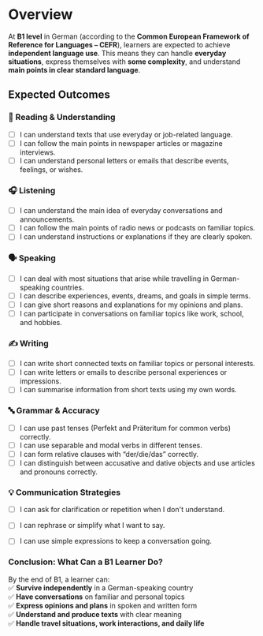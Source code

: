 # Overview

At **B1 level** in German (according to the **Common European Framework of Reference for Languages – CEFR**), learners are expected to achieve **independent language use**. This means they can handle **everyday situations**, express themselves with **some complexity**, and understand **main points in clear standard language**.  

## Expected Outcomes  

### 📖 Reading & Understanding

- [ ] I can understand texts that use everyday or job-related language.
- [ ] I can follow the main points in newspaper articles or magazine interviews.
- [ ] I can understand personal letters or emails that describe events, feelings, or wishes.

### 🎧 Listening

- [ ] I can understand the main idea of everyday conversations and announcements.
- [ ] I can follow the main points of radio news or podcasts on familiar topics.
- [ ] I can understand instructions or explanations if they are clearly spoken.

### 🗣️ Speaking

- [ ] I can deal with most situations that arise while travelling in German-speaking countries.
- [ ] I can describe experiences, events, dreams, and goals in simple terms.
- [ ] I can give short reasons and explanations for my opinions and plans.
- [ ] I can participate in conversations on familiar topics like work, school, and hobbies.

### ✍️ Writing

- [ ] I can write short connected texts on familiar topics or personal interests.
- [ ] I can write letters or emails to describe personal experiences or impressions.
- [ ] I can summarise information from short texts using my own words.

### 🔤 Grammar & Accuracy

- [ ] I can use past tenses (Perfekt and Präteritum for common verbs) correctly.
- [ ] I can use separable and modal verbs in different tenses.
- [ ] I can form relative clauses with “der/die/das” correctly.
- [ ] I can distinguish between accusative and dative objects and use articles and pronouns correctly.

### 💡 Communication Strategies

- [ ] I can ask for clarification or repetition when I don't understand.
- [ ] I can rephrase or simplify what I want to say.
- [ ] I can use simple expressions to keep a conversation going.

 
### **Conclusion: What Can a B1 Learner Do?**  

By the end of B1, a learner can:  
✅ **Survive independently** in a German-speaking country  
✅ **Have conversations** on familiar and personal topics  
✅ **Express opinions and plans** in spoken and written form  
✅ **Understand and produce texts** with clear meaning  
✅ **Handle travel situations, work interactions, and daily life**  
